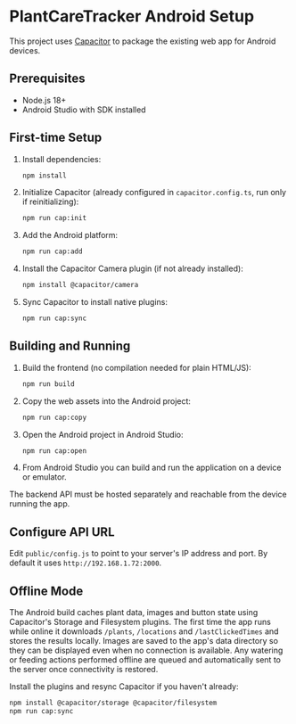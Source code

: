 # PlantCareTracker Android Setup

This project uses [Capacitor](https://capacitorjs.com/) to package the existing web app for Android devices.

## Prerequisites
- Node.js 18+
- Android Studio with SDK installed

## First-time Setup
1. Install dependencies:
   ```bash
   npm install
   ```
2. Initialize Capacitor (already configured in `capacitor.config.ts`, run only if reinitializing):
   ```bash
   npm run cap:init
   ```
3. Add the Android platform:
   ```bash
   npm run cap:add
   ```
4. Install the Capacitor Camera plugin (if not already installed):
   ```bash
   npm install @capacitor/camera
   ```
5. Sync Capacitor to install native plugins:
   ```bash
   npm run cap:sync
   ```

## Building and Running
1. Build the frontend (no compilation needed for plain HTML/JS):
   ```bash
   npm run build
   ```
2. Copy the web assets into the Android project:
   ```bash
   npm run cap:copy
   ```
3. Open the Android project in Android Studio:
   ```bash
   npm run cap:open
   ```
4. From Android Studio you can build and run the application on a device or emulator.

The backend API must be hosted separately and reachable from the device running the app.

## Configure API URL
Edit `public/config.js` to point to your server's IP address and port. By default it uses `http://192.168.1.72:2000`.

## Offline Mode
The Android build caches plant data, images and button state using Capacitor's
Storage and Filesystem plugins. The first time the app runs while online it
downloads `/plants`, `/locations` and `/lastClickedTimes` and stores the
results locally. Images are saved to the app's data directory so they can be
displayed even when no connection is available. Any watering or feeding actions
performed offline are queued and automatically sent to the server once
connectivity is restored.

Install the plugins and resync Capacitor if you haven't already:

```bash
npm install @capacitor/storage @capacitor/filesystem
npm run cap:sync
```
